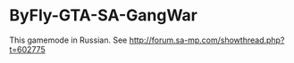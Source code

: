 # ByFly-GTA-SA-GangWar

This gamemode in Russian.
See http://forum.sa-mp.com/showthread.php?t=602775
